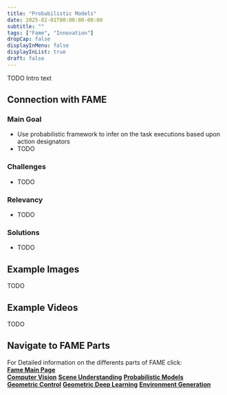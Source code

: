 ```yaml
---
title: "Probabilistic Models"
date: 2025-02-01T00:00:00-00:00
subtitle: ""
tags: ["Fame", "Innovation"]
dropCap: false
displayInMenu: false
displayInList: true
draft: false
---
```


TODO Intro text

## Connection with FAME

### Main Goal

- Use probabilistic framework to infer on the task executions based upon action designators
- TODO


### Challenges

- TODO


### Relevancy

- TODO


### Solutions

- TODO


## Example Images

TODO


## Example Videos

TODO


## Navigate to FAME Parts

<div>
  For Detailed information on the differents parts of FAME click:<br>
  <div class="btn-group" style="width:100%">
    <a class="btn btn-primary" style="width:100%;" target="_blank" href="../"><b>Fame Main Page</b></a>
  </div>
  <div class="btn-group" style="width:100%">
    <a class="btn btn-success" style="width:33.3%;" target="_blank" href="../pose6d"><b>Computer Vision</b></a>
    <a class="btn btn-success" style="width:33.3%;" target="_blank" href="../action_segmentation"><b>Scene Understanding</b></a>
    <a class="btn btn-success" style="width:33.3%;" target="_blank" href="../prob_learning"><b>Probabilistic Models</b></a>
  </div>
  <div class="btn-group" style="width:100%">
    <a class="btn btn-success" style="width:33.3%;" target="_blank" href="../motion_control"><b>Geometric Control</b></a>
    <a class="btn btn-success" style="width:33.3%;" target="_blank" href="../geometric_learning"><b>Geometric Deep Learning</b></a>
    <a class="btn btn-success" style="width:33.3%;" target="_blank" href="../enviroment"><b>Environment Generation</b></a>
  </div>
</div>
<br>
